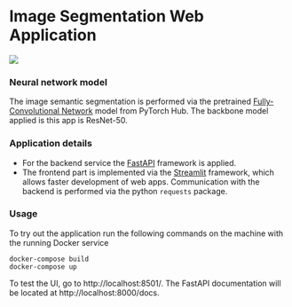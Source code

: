 # Image Segmentation Web Application

![](./demo.gif)

### Neural network model
The image semantic segmentation is performed via the pretrained
[Fully-Convolutional Network](https://pytorch.org/hub/pytorch_vision_fcn_resnet101/) model from
PyTorch Hub. The backbone model applied is this app is ResNet-50.

### Application details
* For the backend service the [FastAPI](https://fastapi.tiangolo.com/) framework is applied.
* The frontend part is implemented via the [Streamlit](https://streamlit.io/) framework, which
allows faster development of web apps. Communication with the backend is performed via the
python `requests` package.

### Usage
To try out the application run the following commands on the machine with the running Docker service
```commandline
docker-compose build
docker-compose up
```
To test the UI, go to http://localhost:8501/. The FastAPI documentation will be located at 
http://localhost:8000/docs. 